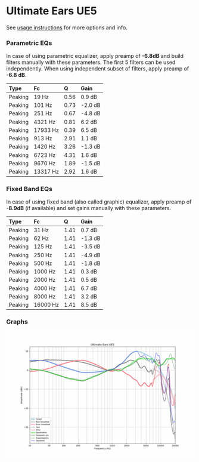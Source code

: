 # Ultimate Ears UE5
See [usage instructions](https://github.com/jaakkopasanen/AutoEq#usage) for more options and info.

### Parametric EQs
In case of using parametric equalizer, apply preamp of **-6.8dB** and build filters manually
with these parameters. The first 5 filters can be used independently.
When using independent subset of filters, apply preamp of **-6.8 dB**.

| Type    | Fc       |    Q | Gain    |
|:--------|:---------|:-----|:--------|
| Peaking | 19 Hz    | 0.56 | 0.9 dB  |
| Peaking | 101 Hz   | 0.73 | -2.0 dB |
| Peaking | 251 Hz   | 0.67 | -4.8 dB |
| Peaking | 4321 Hz  | 0.81 | 6.2 dB  |
| Peaking | 17933 Hz | 0.39 | 6.5 dB  |
| Peaking | 913 Hz   | 2.91 | 1.1 dB  |
| Peaking | 1420 Hz  | 3.26 | -1.3 dB |
| Peaking | 6723 Hz  | 4.31 | 1.6 dB  |
| Peaking | 9670 Hz  | 1.89 | -1.5 dB |
| Peaking | 13317 Hz | 2.92 | 1.6 dB  |

### Fixed Band EQs
In case of using fixed band (also called graphic) equalizer, apply preamp of **-8.9dB**
(if available) and set gains manually with these parameters.

| Type    | Fc       |    Q | Gain    |
|:--------|:---------|:-----|:--------|
| Peaking | 31 Hz    | 1.41 | 0.7 dB  |
| Peaking | 62 Hz    | 1.41 | -1.3 dB |
| Peaking | 125 Hz   | 1.41 | -3.5 dB |
| Peaking | 250 Hz   | 1.41 | -4.9 dB |
| Peaking | 500 Hz   | 1.41 | -1.8 dB |
| Peaking | 1000 Hz  | 1.41 | 0.3 dB  |
| Peaking | 2000 Hz  | 1.41 | 0.5 dB  |
| Peaking | 4000 Hz  | 1.41 | 6.7 dB  |
| Peaking | 8000 Hz  | 1.41 | 3.2 dB  |
| Peaking | 16000 Hz | 1.41 | 8.5 dB  |

### Graphs
![](./Ultimate%20Ears%20UE5.png)